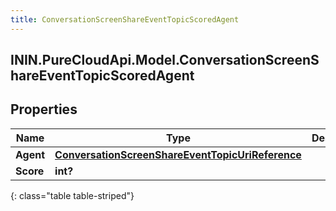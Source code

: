 ```yaml
---
title: ConversationScreenShareEventTopicScoredAgent
---
```

## ININ.PureCloudApi.Model.ConversationScreenShareEventTopicScoredAgent

## Properties

|Name | Type | Description | Notes|
|------------ | ------------- | ------------- | -------------|
| **Agent** | [**ConversationScreenShareEventTopicUriReference**](ConversationScreenShareEventTopicUriReference.html) |  | [optional] |
| **Score** | **int?** |  | [optional] |
{: class="table table-striped"}


